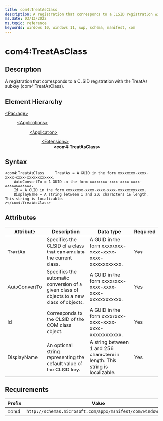 ```yaml
---
title: com4:TreatAsClass
description: A registration that corresponds to a CLSID registration with the TreatAs subkey (com4:TreatAsClass).
ms.date: 03/13/2022
ms.topic: reference
keywords: windows 10, windows 11, uwp, schema, manifest, com
---
```


# com4:TreatAsClass



## Description
A registration that corresponds to a CLSID registration with the TreatAs subkey (com4:TreatAsClass).



## Element Hierarchy
<dl><dt><a href = "element-package.md">&lt;Package&gt;</a></dt>
<dd>
<dl><dt><a href = "element-applications.md">&lt;Applications&gt;</a></dt>
<dd>
<dl><dt><a href = "element-application.md">&lt;Application&gt;</a></dt>
<dd>
<dl><dt><a href = "element-1-extensions.md">&lt;Extensions&gt;</a></dt>
<dd>
<dd><b>&lt;com4:TreatAsClass&gt;</b></dd></dd>
</dl>
</dd>
</dl>
</dd>
</dl>
</dd>
</dl>

## Syntax
```syntax
<com4:TreatAsClass     TreatAs = A GUID in the form xxxxxxxx-xxxx-xxxx-xxxx-xxxxxxxxxxxx.
    AutoConvertTo = A GUID in the form xxxxxxxx-xxxx-xxxx-xxxx-xxxxxxxxxxxx.
    Id = A GUID in the form xxxxxxxx-xxxx-xxxx-xxxx-xxxxxxxxxxxx.
    DisplayName = A string between 1 and 256 characters in length. This string is localizable.
></com4:TreatAsClass>
```


## Attributes

| Attribute | Description | Data type | Required |
| -----------| -------------| -----------| ----------|
| TreatAs | Specifies the CLSID of a class that can emulate the current class. | A GUID in the form xxxxxxxx-xxxx-xxxx-xxxx-xxxxxxxxxxxx.| Yes |
| AutoConvertTo | Specifies the automatic conversion of a given class of objects to a new class of objects. | A GUID in the form xxxxxxxx-xxxx-xxxx-xxxx-xxxxxxxxxxxx.| Yes |
| Id | Corresponds to the CLSID of the COM class object.  | A GUID in the form xxxxxxxx-xxxx-xxxx-xxxx-xxxxxxxxxxxx.| Yes |
| DisplayName |  An optional string representing the default value of the CLSID key. | A string between 1 and 256 characters in length. This string is localizable.| Yes |



## Requirements
| Prefix | Value |
| ---------------| -------------------------------------------------------------|
| com4 | `http://schemas.microsoft.com/appx/manifest/com/windows10/4` |
